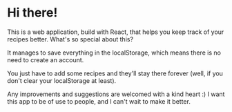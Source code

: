 # Hi there!

This is a web application, build with React, that helps you keep track of your recipes better.
What's so special about this?

It manages to save everything in the localStorage, which means there is no need to create an account. 

You just have to add some recipes and they'll stay there forever (well, if you don't clear your localStorage at least).

Any improvements and suggestions are welcomed with a kind heart :) I want this app to be of use to people, and I can't wait to make it better.
